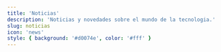 ```yaml
---
title: 'Noticias'
description: 'Noticias y novedades sobre el mundo de la tecnologia.'
slug: noticias
icon: 'news'
style: { background: '#d0074e', color: '#fff' }
---
```

